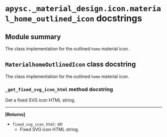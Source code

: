 # `apysc._material_design.icon.material_home_outlined_icon` docstrings

## Module summary

The class implementation for the outlined `home` material icon.

## `MaterialhomeOutlinedIcon` class docstring

The class implementation for the outlined `home` material icon.

### `_get_fixed_svg_icon_html` method docstring

Get a fixed SVG icon HTML string.<hr>

**[Returns]**

- `fixed_svg_icon_html`: str
  - Fixed SVG icon HTML string.